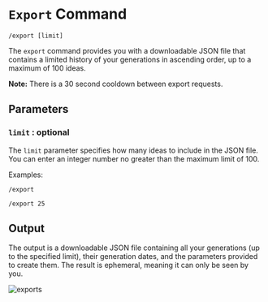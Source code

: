 # `Export` Command

`/export [limit]`

The `export` command provides you with a downloadable JSON file that contains a limited history of your generations in ascending order, up to a maximum of 100 ideas.

**Note:** There is a 30 second cooldown between export requests.

## Parameters

### `limit` : **optional**

The `limit` parameter specifies how many ideas to include in the JSON file. You can enter an integer number no greater than the maximum limit of 100. 

Examples:

`/export`

`/export 25`

## Output

The output is a downloadable JSON file containing all your generations (up to the specified limit), their generation dates, and the parameters provided to create them. The result is ephemeral, meaning it can only be seen by you.

![exports](https://imgur.com/TekwGxv.jpg)